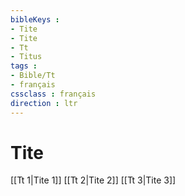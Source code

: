 ```yaml
---
bibleKeys : 
- Tite
- Tite
- Tt
- Titus
tags : 
- Bible/Tt
- français
cssclass : français
direction : ltr
---
```


# Tite

[[Tt 1|Tite 1]]
[[Tt 2|Tite 2]]
[[Tt 3|Tite 3]]
